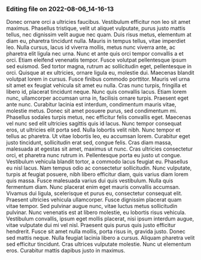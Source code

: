 

### Editing file on 2022-08-06_14-16-13

Donec ornare orci a ultricies faucibus. Vestibulum efficitur non leo sit amet maximus. Phasellus tristique, velit ut aliquet vulputate, purus justo mattis tellus, nec dignissim velit augue nec quam. Duis risus metus, elementum at diam eu, pharetra tincidunt nulla. Mauris in tempus tellus, vitae imperdiet leo. Nulla cursus, lacus id viverra mollis, metus nunc viverra ante, ac pharetra elit ligula nec urna. Nunc et ante quis orci tempor convallis a et orci. Etiam eleifend venenatis tempor. Fusce volutpat pellentesque ipsum sed euismod. Sed tortor magna, rutrum ac sollicitudin eget, pellentesque in orci. Quisque at ex ultricies, ornare ligula eu, molestie dui.
Maecenas blandit volutpat lorem in cursus. Fusce finibus commodo porttitor. Mauris vel urna sit amet ex feugiat vehicula sit amet eu nulla. Cras nunc turpis, fringilla et libero id, placerat tincidunt neque. Nunc quis convallis lacus. Etiam lorem nunc, ullamcorper accumsan urna in, facilisis ornare turpis. Praesent eget ante nunc. Curabitur lacinia est interdum, condimentum mauris vitae, molestie metus. Donec sit amet posuere purus, sed condimentum mi. Phasellus sodales turpis metus, nec efficitur felis convallis eget. Maecenas vel nunc sed elit ultricies sagittis quis id lacus. Nunc tempor consequat eros, ut ultricies elit porta sed. Nulla lobortis velit nibh. Nunc tempor et tellus ac pharetra. Ut vitae lobortis leo, eu accumsan lorem. Curabitur eget justo tincidunt, sollicitudin erat sed, congue felis.
Cras diam massa, malesuada at egestas sit amet, maximus ut nunc. Cras ultricies consectetur orci, et pharetra nunc rutrum in. Pellentesque porta eu justo ut congue. Vestibulum vehicula blandit tortor, a commodo lacus feugiat eu. Phasellus eu nisl lacus. Nam tempus odio ac consectetur sollicitudin. Nunc vulputate, turpis at feugiat posuere, nibh libero efficitur diam, quis varius diam lorem quis massa. Fusce malesuada varius dui quis vestibulum. Nulla quis fermentum diam.
Nunc placerat enim eget mauris convallis accumsan. Vivamus dui ligula, scelerisque et purus eu, consectetur consequat elit. Praesent ultricies vehicula ullamcorper. Fusce dignissim placerat quam vitae tempor. Sed pulvinar augue nunc, vitae luctus metus sollicitudin pulvinar. Nunc venenatis est at libero molestie, eu lobortis risus vehicula. Vestibulum convallis, ipsum eget mollis placerat, nisi ipsum interdum augue, vitae vulputate dui mi vel nisl.
Praesent quis purus quis justo efficitur hendrerit. Fusce sit amet nulla mollis, porta risus in, gravida justo. Donec sed mattis neque. Nulla feugiat lacinia libero a cursus. Aliquam pharetra velit sed efficitur tincidunt. Cras ultrices vulputate molestie. Nunc ut elementum eros. Curabitur mattis dapibus justo in maximus.


